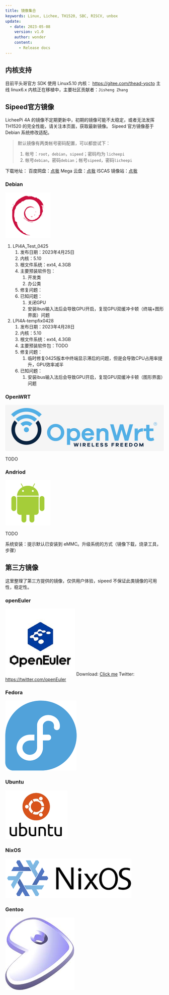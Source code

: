 ```yaml
---
title: 镜像集合
keywords: Linux, Lichee, TH1520, SBC, RISCV, unbox
update:
  - date: 2023-05-08
    version: v1.0
    author: wonder
    content:
      - Release docs
---
```


## 内核支持

目前平头哥官方 SDK 使用 Linux5.10 内核： https://gitee.com/thead-yocto
主线 linux6.x 内核正在移植中，主要社区贡献者：`Jisheng Zhang `

## Sipeed官方镜像

LicheePi 4A 的镜像不定期更新中，初期的镜像可能不太稳定，或者无法发挥 TH1520 的完全性能，请关注本页面，获取最新镜像。
Sipeed 官方镜像基于 Debian 系统修改适配。 

> 默认镜像有两类帐号密码配置，可以都尝试下：
> 1. 帐号：`root`，`debian`，`sipeed`；密码均为 `licheepi`
> 2. 帐号`debian`，密码`debian`；帐号`sipeed`，密码`licheepi`

下载地址：
百度网盘：[点我](https://pan.baidu.com/e/1jnjz0KO_xnO5R8tWlXtx0A)
Mega 云盘：[点我](https://mega.nz/folder/phoQlBTZ#cZeQ3qZ__pDvP94PT3_bGA)
ISCAS 镜像站：[点我](https://mirror.iscas.ac.cn/revyos/extra/images/lpi4a/)

### Debian

![debian](./assets/images/debian.png)

1. LPi4A_Test_0425
   1. 发布日期：2023年4月25日
   2. 内核：5.10
   3. 根文件系统：ext4, 4.3GB
   4. 主要预装软件包：
      1. 开发类
      2. 办公类
   5. 修复问题：
   6. 已知问题：
      1. 关闭GPU
      2. 安装ibus输入法后会导致GPU开启，复现GPU双缓冲卡顿（终端+图形界面）问题
2. LPI4A-tempfix0428
   1. 发布日期：2023年4月28日
   2. 内核：5.10
   3. 根文件系统：ext4, 4.3GB
   4. 主要预装软件包：TODO
   5. 修复问题：
      1. 临时修复0425版本中终端显示滞后的问题，但是会导致CPU占用率提升，GPU效率减半
   6. 已知问题：
      1. 安装ibus输入法后会导致GPU开启，复现GPU双缓冲卡顿（图形界面）问题

### OpenWRT

![openwrt](./assets/images/openwrt.png)

TODO

### Andriod

![android](./assets/images/android.png)

TODO

系统安装：提示默认已安装到 eMMC。升级系统的方式（镜像下载，烧录工具，步骤）

## 第三方镜像

这里整理了第三方提供的镜像，仅供用户体验，sipeed 不保证此类镜像的可用性，稳定性。

### openEuler

![openEuler](./assets/images/openEuler.png)
Download: [Click me](https://mirror.iscas.ac.cn/openeuler-sig-riscv/openEuler-RISC-V/preview/openEuler-23.03-V1-riscv64/lpi4a/)
Twitter: https://twitter.com/openEuler

### Fedora

![fedora](./assets/images/fedora.png)

### Ubuntu

![ubuntu](./assets/images/ubuntu.png)

### NixOS

![nixos](./assets/images/nixos.png)

### Gentoo

![gentoo](./assets/images/gentoo.jpg)
